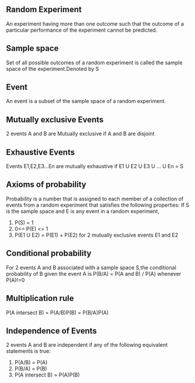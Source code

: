 ## Random Experiment
An experiment having more than one outcome such that the outcome of a particular performance of the experiment cannot be predicted.

## Sample space
Set of all possible outcomes of a random experiment is called the sample space of the experiment.Denoted by S

## Event
An event is a subset of the sample space of a random experiment.

## Mutually exclusive Events
2 events A and B are Mutually exclusive if A and B are disjoint

## Exhaustive Events
Events E1,E2,E3...En are mutually exhaustive if E1 U E2 U E3 U ... U En = S

## Axioms of probability
Probability is a number that is assigned to each member of a collection of events from a random experiment that satisfies the following properties:
If S is the sample space and E is any event in a random experiment,
1. P(S) = 1
2. 0<= P(E) <= 1
3. P(E1 U E2) = P(E1) + P(E2) for 2 mutually exclusive events E1 and E2

## Conditional probability
For 2 events A and B associated with a sample space S,the conditional probability of B given the event A is
P(B/A) = P(A and B) / P(A) whenever  P(A)!=0

## Multiplication rule
P(A intersect B) = P(A/B)P(B) = P(B/A)P(A)

## Independence of Events

2 events A and B are independent if any of the following equivalent statements is true:
1. P(A/B) = P(A)
2. P(B/A) = P(B)
3. P(A intersect B) = P(A)P(B)
